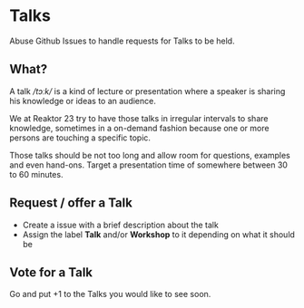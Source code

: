 # Talks

Abuse Github Issues to handle requests for Talks to be held.

## What?

A talk */tɔːk/* is a kind of lecture or presentation where a speaker is sharing his knowledge or ideas to an audience.

We at Reaktor 23 try to have those talks in irregular intervals to share knowledge, sometimes in a on-demand fashion because one or more persons are touching a specific topic. 

Those talks should be not too long and allow room for questions, examples and even hand-ons. Target a presentation time of somewhere between 30 to 60 minutes.

## Request / offer a Talk

- Create a issue with a brief description about the talk
- Assign the label **Talk** and/or **Workshop** to it depending on what it should be

## Vote for a Talk

Go and put +1 to the Talks you would like to see soon.
